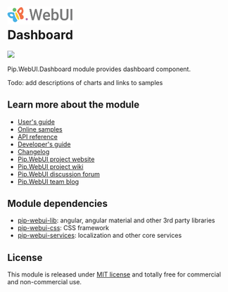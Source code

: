# <img src="https://github.com/pip-webui/pip-webui/raw/master/doc/Logo.png" alt="Pip.WebUI Logo" style="max-width:30%"> <br/> Dashboard

![](https://img.shields.io/badge/license-MIT-blue.svg)

Pip.WebUI.Dashboard module provides dashboard component.

Todo: add descriptions of charts and links to samples

## Learn more about the module

- [User's guide](https://github.com/pip-webui/pip-webui-charts/blob/master/doc/UsersGuide.md)
- [Online samples](http://webui.pipdevs.com/pip-webui-charts/index.html)
- [API reference](http://webui-api.pipdevs.com/pip-webui-charts/index.html)
- [Developer's guide](https://github.com/pip-webui/pip-webui-charts/blob/master/doc/DevelopersGuide.md)
- [Changelog](https://github.com/pip-webui/pip-webui-charts/blob/master/CHANGELOG.md)
- [Pip.WebUI project website](http://www.pipwebui.org)
- [Pip.WebUI project wiki](https://github.com/pip-webui/pip-webui/wiki)
- [Pip.WebUI discussion forum](https://groups.google.com/forum/#!forum/pip-webui)
- [Pip.WebUI team blog](https://pip-webui.blogspot.com/)

## <a name="dependencies"></a>Module dependencies

* [pip-webui-lib](https://github.com/pip-webui/pip-webui-lib): angular, angular material and other 3rd party libraries
* [pip-webui-css](https://github.com/pip-webui/pip-webui-css): CSS framework
* [pip-webui-services](https://github.com/pip-webui/pip-webui-services): localization and other core services

## <a name="license"></a>License

This module is released under [MIT license](License) and totally free for commercial and non-commercial use.
